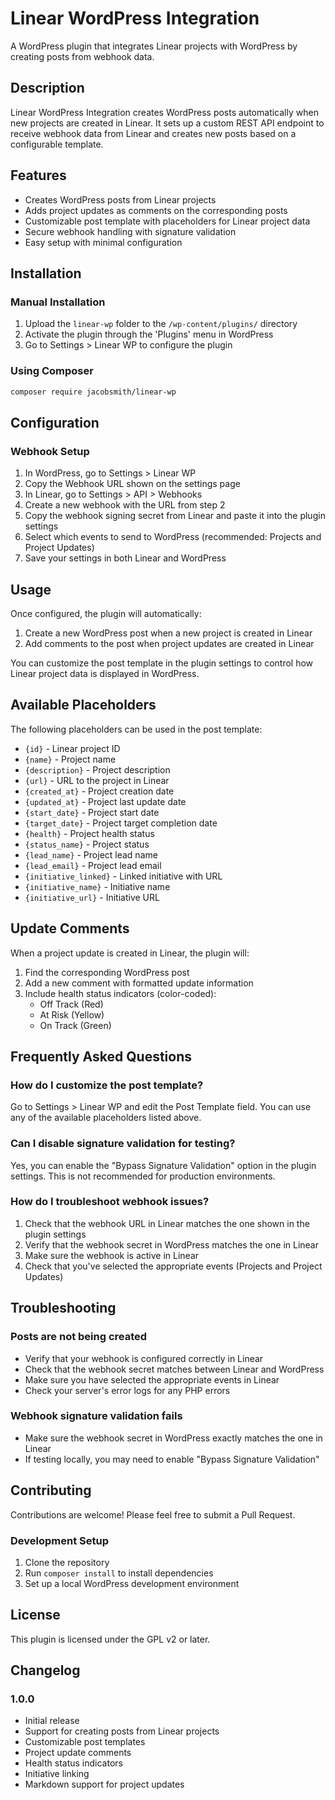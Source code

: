 # Linear WordPress Integration

A WordPress plugin that integrates Linear projects with WordPress by creating posts from webhook data.

## Description

Linear WordPress Integration creates WordPress posts automatically when new projects are created in Linear. It sets up a custom REST API endpoint to receive webhook data from Linear and creates new posts based on a configurable template.

## Features

- Creates WordPress posts from Linear projects
- Adds project updates as comments on the corresponding posts
- Customizable post template with placeholders for Linear project data
- Secure webhook handling with signature validation
- Easy setup with minimal configuration

## Installation

### Manual Installation

1. Upload the `linear-wp` folder to the `/wp-content/plugins/` directory
2. Activate the plugin through the 'Plugins' menu in WordPress
3. Go to Settings > Linear WP to configure the plugin

### Using Composer

```bash
composer require jacobsmith/linear-wp
```

## Configuration

### Webhook Setup

1. In WordPress, go to Settings > Linear WP
2. Copy the Webhook URL shown on the settings page
3. In Linear, go to Settings > API > Webhooks
4. Create a new webhook with the URL from step 2
5. Copy the webhook signing secret from Linear and paste it into the plugin settings
6. Select which events to send to WordPress (recommended: Projects and Project Updates)
7. Save your settings in both Linear and WordPress

## Usage

Once configured, the plugin will automatically:

1. Create a new WordPress post when a new project is created in Linear
2. Add comments to the post when project updates are created in Linear

You can customize the post template in the plugin settings to control how Linear project data is displayed in WordPress.

## Available Placeholders

The following placeholders can be used in the post template:

- `{id}` - Linear project ID
- `{name}` - Project name
- `{description}` - Project description
- `{url}` - URL to the project in Linear
- `{created_at}` - Project creation date
- `{updated_at}` - Project last update date
- `{start_date}` - Project start date
- `{target_date}` - Project target completion date
- `{health}` - Project health status
- `{status_name}` - Project status
- `{lead_name}` - Project lead name
- `{lead_email}` - Project lead email
- `{initiative_linked}` - Linked initiative with URL
- `{initiative_name}` - Initiative name
- `{initiative_url}` - Initiative URL

## Update Comments

When a project update is created in Linear, the plugin will:

1. Find the corresponding WordPress post
2. Add a new comment with formatted update information
3. Include health status indicators (color-coded):
   - Off Track (Red)
   - At Risk (Yellow)
   - On Track (Green)

## Frequently Asked Questions

### How do I customize the post template?

Go to Settings > Linear WP and edit the Post Template field. You can use any of the available placeholders listed above.

### Can I disable signature validation for testing?

Yes, you can enable the "Bypass Signature Validation" option in the plugin settings. This is not recommended for production environments.

### How do I troubleshoot webhook issues?

1. Check that the webhook URL in Linear matches the one shown in the plugin settings
2. Verify that the webhook secret in WordPress matches the one in Linear
3. Make sure the webhook is active in Linear
4. Check that you've selected the appropriate events (Projects and Project Updates)

## Troubleshooting

### Posts are not being created

- Verify that your webhook is configured correctly in Linear
- Check that the webhook secret matches between Linear and WordPress
- Make sure you have selected the appropriate events in Linear
- Check your server's error logs for any PHP errors

### Webhook signature validation fails

- Make sure the webhook secret in WordPress exactly matches the one in Linear
- If testing locally, you may need to enable "Bypass Signature Validation"

## Contributing

Contributions are welcome! Please feel free to submit a Pull Request.

### Development Setup

1. Clone the repository
2. Run `composer install` to install dependencies
3. Set up a local WordPress development environment

## License

This plugin is licensed under the GPL v2 or later.

## Changelog

### 1.0.0
- Initial release
- Support for creating posts from Linear projects
- Customizable post templates
- Project update comments
- Health status indicators
- Initiative linking
- Markdown support for project updates
